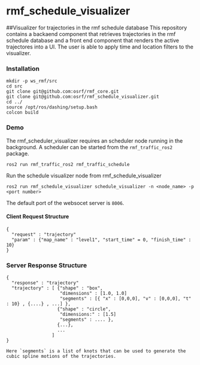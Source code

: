 # rmf_schedule_visualizer
##Visualizer for trajectories in the rmf schedule database
This repository contains a backaend component that retrieves trajectories in the rmf schedule database and a front end component that renders the active trajectores into a UI. The user is able to apply time and location filters to the visualizer. 

### Installation 
```
mkdir -p ws_rmf/src
cd src
git clone git@github.com:osrf/rmf_core.git
git clone git@github.com:osrf/rmf_schedule_visualizer.git
cd ../
source /opt/ros/dashing/setup.bash
colcon build 
```

### Demo
The rmf_scheduler_visualizer requires an scheduler node running in the background. A scheduler can be started from the `rmf_traffic_ros2` package.

```ros2 run rmf_traffic_ros2 rmf_traffic_schedule```

Run the schedule visualizer node from rmf_schedule_visualizer

```ros2 run rmf_schedule_visualizer schedule_visualizer -n <node_name> -p <port number>```

The default port of the websocet server is `8006`. 

#### Client Request Structure
```
{
  "request" : "trajectory"
  "param" : {"map_name" : "level1", "start_time" = 0, "finish_time" : 10}
}
```

### Server Response Structure 
```
{
  "response" : "trajectory"
  "trajectory" : [ {"shape" : "box",
                    "dimensions" : [1.0, 1.0]
                    "segments" : [{ "x" : [0,0,0], "v" : [0,0,0], "t" : 10} , {....} , ...] },
                   {"shape" : "circle",
                    "dimensions:" : [1.5]
                    "segments" : .... },
                   {...},
                   ...
                 ]
}

Here `segments` is a list of knots that can be used to generate the cubic spline motions of the trajectories.
```
